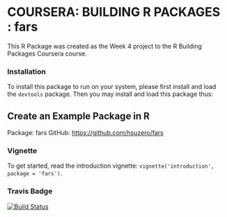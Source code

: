 # COURSERA: BUILDING R PACKAGES : fars

This R Package was created as the Week 4 project to the R Building Packages
Coursera course.

### Installation

To install this package to run on your system, please first install and load the `devtools` package. Then you may install and load this package thus:

## Create an Example Package in R 
Package: fars
GitHub:  https://github.com/hsuzero/fars

### Vignette

To get started, read the introduction vignette: `vignette('introduction', package = 'fars')`.

### Travis Badge
[![Build Status](https://travis-ci.org/hsuzero/fars.svg?branch=main)](https://travis-ci.org/hsuzero/fars)
